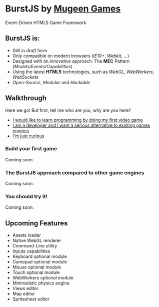 # BurstJS by [Mugeen Games](http://www.mugeengames.com)

Event-Driven HTML5 Game Framework

## BurstJS is:

* Still in *draft* form
* Only compatible on modern browsers (*IE10+*, *Webkit*, ...)
* Designed with an *innovative* approach: The **MEC** Pattern (*Models/Events/Capabilities*)
* Using the latest **HTML5** technologies, such as *WebGL*, *WebWorkers*, *WebSockets*
* *Open-Source*, *Modular* and *Hackable*

## Walkthrough

Here we go! But first, tell me who are you, why are you here?

* [I would like to learn programming by doing my first video game](#build-your-first-game)
* [I am a developer and I want a serious alternative to existing games engines](#the-burstjs-approach-compared-to-other-game-engines)
* [I'm just curious](#you-should-try-it)

### Build your first game

Coming soon.

### The BurstJS approach compared to other game engines

Coming soon.

### You should try it!

Coming soon.

## Upcoming Features

* Assets loader
* Native WebGL renderer
* Command-Line utility
* Inputs capabilities
* Keyboard optional module
* Gamepad optional module
* Mouse optional module
* Touch optional module
* WebWorkers optional module
* Minimalistic physics engine
* Views editor
* Map editor
* Spritesheet editor